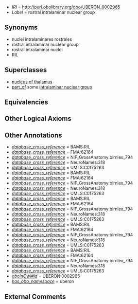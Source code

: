  * *IRI* = http://purl.obolibrary.org/obo/UBERON_0002965
 * *Label* = rostral intralaminar nuclear group

## Synonyms

 * nuclei intralaminares rostrales
 * rostral intralaminar nuclear group
 * rostral intralaminar nuclei
 * RIL

## Superclasses

 * [nucleus of thalamus](../../UBERON/92/UBERON_0007692.md)
 * [part_of](../../BFO/50/BFO_0000050.md) some [intralaminar nuclear group](../../UBERON/33/UBERON_0002733.md)

## Equivalencies


## Other Logical Axioms


## Other Annotations

 * *[database_cross_reference](../../ef/oboInOwl#hasDbXref.md)* = BAMS:RIL
 * *[database_cross_reference](../../ef/oboInOwl#hasDbXref.md)* = FMA:62164
 * *[database_cross_reference](../../ef/oboInOwl#hasDbXref.md)* = NIF_GrossAnatomy:birnlex_794
 * *[database_cross_reference](../../ef/oboInOwl#hasDbXref.md)* = NeuroNames:318
 * *[database_cross_reference](../../ef/oboInOwl#hasDbXref.md)* = UMLS:C0175263
 * *[database_cross_reference](../../ef/oboInOwl#hasDbXref.md)* = BAMS:RIL
 * *[database_cross_reference](../../ef/oboInOwl#hasDbXref.md)* = FMA:62164
 * *[database_cross_reference](../../ef/oboInOwl#hasDbXref.md)* = NIF_GrossAnatomy:birnlex_794
 * *[database_cross_reference](../../ef/oboInOwl#hasDbXref.md)* = NeuroNames:318
 * *[database_cross_reference](../../ef/oboInOwl#hasDbXref.md)* = UMLS:C0175263
 * *[database_cross_reference](../../ef/oboInOwl#hasDbXref.md)* = BAMS:RIL
 * *[database_cross_reference](../../ef/oboInOwl#hasDbXref.md)* = FMA:62164
 * *[database_cross_reference](../../ef/oboInOwl#hasDbXref.md)* = NIF_GrossAnatomy:birnlex_794
 * *[database_cross_reference](../../ef/oboInOwl#hasDbXref.md)* = NeuroNames:318
 * *[database_cross_reference](../../ef/oboInOwl#hasDbXref.md)* = UMLS:C0175263
 * *[database_cross_reference](../../ef/oboInOwl#hasDbXref.md)* = BAMS:RIL
 * *[database_cross_reference](../../ef/oboInOwl#hasDbXref.md)* = FMA:62164
 * *[database_cross_reference](../../ef/oboInOwl#hasDbXref.md)* = NIF_GrossAnatomy:birnlex_794
 * *[database_cross_reference](../../ef/oboInOwl#hasDbXref.md)* = NeuroNames:318
 * *[database_cross_reference](../../ef/oboInOwl#hasDbXref.md)* = UMLS:C0175263
 * *[database_cross_reference](../../ef/oboInOwl#hasDbXref.md)* = BAMS:RIL
 * *[database_cross_reference](../../ef/oboInOwl#hasDbXref.md)* = FMA:62164
 * *[database_cross_reference](../../ef/oboInOwl#hasDbXref.md)* = NIF_GrossAnatomy:birnlex_794
 * *[database_cross_reference](../../ef/oboInOwl#hasDbXref.md)* = NeuroNames:318
 * *[database_cross_reference](../../ef/oboInOwl#hasDbXref.md)* = UMLS:C0175263
 * *[oboInOwl#id](../../id/oboInOwl#id.md)* = UBERON:0002965
 * *[has_obo_namespace](../../ce/oboInOwl#hasOBONamespace.md)* = uberon

## External Comments

